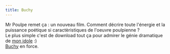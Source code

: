 ```yaml
---
title: Buchy
---
```


Mr Poulpe remet ça : un nouveau film. Comment décrire toute l'énergie et la
puissance poétique si caractèristiques de l'oeuvre poulpienne ?  
Le plus simple c'est de download tout ça pour admirer le génie dramatique de
[mon idole](http://www.jolipoulpy.com) :)  
[Buchy](http://pourlf.free.fr/mov/MrPoulpe-Buchy.zip) en force.

